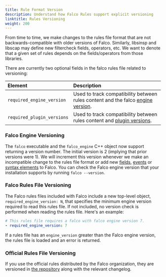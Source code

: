 ```yaml
---
title: Rule Format Version
description: Understand how Falco Rules support explicit versioning
linktitle: Rules Versioning
weight: 200
---
```


From time to time, we make changes to the rules file format that are not backwards-compatible with older versions of Falco. Similarly, libsinsp and libscap may define new filtercheck fields, operators, etc. We want to denote that a given set of rules depends on the fields/operators from those libraries.

There are currently two optional fields in the falco rules file related to versioning:

Element | Description
:-------|:-----------
`required_engine_version` | Used to track compatibility between rules content and the falco [engine version](/docs/rules/versioning/#falco-engine-versioning).
`required_plugin_versions` | Used to track compatibility between rules content and [plugin versions](/docs/plugins#plugin-versions-and-falco-rules).

### Falco Engine Versioning

The `falco` executable and the `falco_engine` C++ object now support returning a version number. The initial version is 2 (implying that prior versions were 1). We will increment this version whenever we make an incompatible change to the rules file format or add new [fields](/docs/reference/rules/supported-fields), [events](/docs/reference/rules/supported-events) or [syntax elements](/docs/rules/conditions/) to Falco. You can check the Falco engine version that your installation supports by running `falco --version`.

### Falco Rules File Versioning

The Falco rules files included with Falco include a new top-level object, `required_engine_version: N`, that specifies the minimum engine version required to read this rules file. If not included, no version check is performed when reading the rules file. Here's an example:

```yaml
# This rules file requires a falco with falco engine version 7.
- required_engine_version: 7
```

If a rules file has an `engine_version` greater than the Falco engine version, the rules file is loaded and an error is returned.

### Official Rules File Versioning

If you use the official rules distributed by the Falco organization, they are versioned in [the repository](https://github.com/falcosecurity/rules/releases) along with the relevant changelog.
